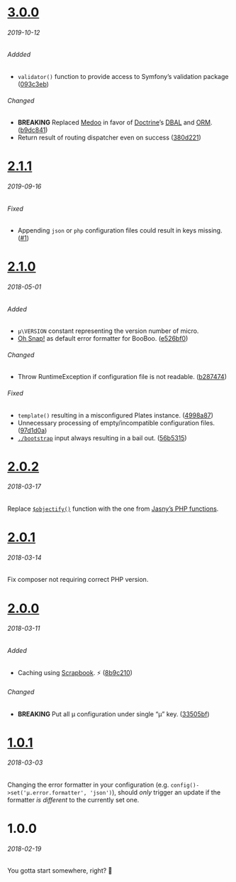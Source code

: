 # [3.0.0]
###### 2019-10-12

###### Addded
- `validator()` function to provide access to Symfony’s validation package ([093c3eb])

###### Changed
- **BREAKING** Replaced [Medoo] in favor of [Doctrine]’s [DBAL] and [ORM]. ([b9dc841])
- Return result of routing dispatcher even on success ([380d221])


# [2.1.1]
###### 2019-09-16

###### Fixed
- Appending `json` or `php` configuration files could result in keys missing. ([#1])


# [2.1.0]
###### 2018-05-01

###### Added
- `µ\VERSION` constant representing the version number of micro.
- [Oh Snap!] as default error formatter for BooBoo. ([e526bf0])

###### Changed
- Throw RuntimeException if configuration file is not readable. ([b287474])

###### Fixed
- `template()` resulting in a misconfigured Plates instance. ([4998a87])
- Unnecessary processing of empty/incompatible configuration files. ([97d1d0a])
- [`./bootstrap`] input always resulting in a bail out. ([56b5315])


# [2.0.2]
###### 2018-03-17

Replace [`$objectify()`] function with the one from [Jasny’s PHP functions].


# [2.0.1]
###### 2018-03-14

Fix composer not requiring correct PHP version.


# [2.0.0]
###### 2018-03-11

###### Added
- Caching using [Scrapbook]. ⚡️ ([8b9c210])

###### Changed
- **BREAKING** Put all µ configuration under single “µ” key. ([33505bf])


# [1.0.1]
###### 2018-03-03

Changing the error formatter in your configuration (e.g. `config()->set('µ.error.formatter', 'json')`), should *only* trigger an update if the formatter *is different* to the currently set one.


# 1.0.0
###### 2018-02-19

You gotta start somewhere, right? 🌟

[3.0.0]: https://github.com/mzdr/micro/compare/2.1.1...3.0.0
[2.1.1]: https://github.com/mzdr/micro/compare/2.1.0...2.1.1
[2.1.0]: https://github.com/mzdr/micro/compare/2.0.2...2.1.0
[2.0.2]: https://github.com/mzdr/micro/compare/2.0.1...2.0.2
[2.0.1]: https://github.com/mzdr/micro/compare/2.0.0...2.0.1
[2.0.0]: https://github.com/mzdr/micro/compare/1.0.1...2.0.0
[1.0.1]: https://github.com/mzdr/micro/compare/1.0.0...1.0.1

[Jasny’s PHP functions]: https://github.com/jasny/php-functions
[Scrapbook]: https://github.com/matthiasmullie/scrapbook
[Oh Snap!]: https://github.com/mzdr/oh-snap
[Doctrine]: https://www.doctrine-project.org/
[DBAL]: https://www.doctrine-project.org/projects/dbal.html
[ORM]: https://www.doctrine-project.org/projects/orm.html
[Medoo]: https://medoo.in/

[8b9c210]: https://github.com/mzdr/micro/commit/8b9c210
[33505bf]: https://github.com/mzdr/micro/commit/33505bf
[56b5315]: https://github.com/mzdr/micro/commit/56b5315
[b287474]: https://github.com/mzdr/micro/commit/b287474
[97d1d0a]: https://github.com/mzdr/micro/commit/97d1d0a
[4998a87]: https://github.com/mzdr/micro/commit/4998a87
[e526bf0]: https://github.com/mzdr/micro/commit/e526bf0
[380d221]: https://github.com/mzdr/micro/commit/380d221
[093c3eb]: https://github.com/mzdr/micro/commit/093c3eb
[b9dc841]: https://github.com/mzdr/micro/commit/b9dc841

[#1]: https://github.com/mzdr/micro/issues/1


[`$objectify()`]: https://github.com/mzdr/micro/blob/ac77047844a6fa306b742910e71834503710ac29/lib/config.php#L100
[`./bootstrap`]: https://github.com/mzdr/micro/blob/master/bootstrap

